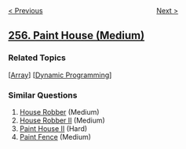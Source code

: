 <!--|This file generated by command(leetcode description); DO NOT EDIT.    |-->
<!--+----------------------------------------------------------------------+-->
<!--|@author    openset <openset.wang@gmail.com>                           |-->
<!--|@link      https://github.com/openset                                 |-->
<!--|@home      https://github.com/openset/leetcode                        |-->
<!--+----------------------------------------------------------------------+-->

[< Previous](../verify-preorder-sequence-in-binary-search-tree "Verify Preorder Sequence in Binary Search Tree")
　　　　　　　　　　　　　　　　
[Next >](../binary-tree-paths "Binary Tree Paths")

## [256. Paint House (Medium)](https://leetcode.com/problems/paint-house "粉刷房子")



### Related Topics
  [[Array](../../tag/array/README.md)]
  [[Dynamic Programming](../../tag/dynamic-programming/README.md)]

### Similar Questions
  1. [House Robber](../house-robber) (Medium)
  1. [House Robber II](../house-robber-ii) (Medium)
  1. [Paint House II](../paint-house-ii) (Hard)
  1. [Paint Fence](../paint-fence) (Medium)
